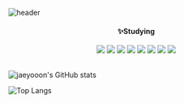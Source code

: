 ![header](https://capsule-render.vercel.app/api?type=wave&color=ffe5d9&height=180&section=header&text=Hi%20there👋&fontSize=30&fontColor=533e2d)

<div align="center">

#### ✨Studying

<img src="https://img.shields.io/badge/react-61DAFB?style=flat-square&logo=react&logoColor=white">
<img src="https://img.shields.io/badge/javascript-F7DF1E?style=flat-square&logo=javascript&logoColor=white">
<img src="https://img.shields.io/badge/node.js-339933?style=flat-square&logo=node.js&logoColor=white">
<img src="https://img.shields.io/badge/HTML5-E34F26?style=flat-square&logo=HTML5&logoColor=white">
<img src="https://img.shields.io/badge/css3-1572B6?style=flat-square&logo=css3&logoColor=white">
<img src="https://img.shields.io/badge/java-936639?style=flat-square&logo=java&logoColor=white">
<img src="https://img.shields.io/badge/mysql-4479A1?style=flat-square&logo=mysql&logoColor=white">
<img src="https://img.shields.io/badge/mongodb-47A248?style=flat-square&logo=mongodb&logoColor=white">   
</div>
</br>

![jaeyooon's GitHub stats](https://github-readme-stats.vercel.app/api?username=jaeyooon&show_icons=true&theme=rose_pine)

![Top Langs](https://github-readme-stats.vercel.app/api/top-langs/?username=jaeyooon&layout=compact&theme=buefy)

